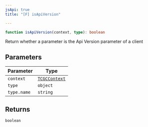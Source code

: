 ```yaml
---
jsApi: true
title: "[F] isApiVersion"

---
```

```ts
function isApiVersion(context, type): boolean
```

Return whether a parameter is the Api Version parameter of a client

## Parameters

| Parameter | Type |
| ------ | ------ |
| `context` | [`TCGCContext`](../interfaces/TCGCContext.md) |
| `type` | `object` |
| `type.name` | `string` |

## Returns

`boolean`
